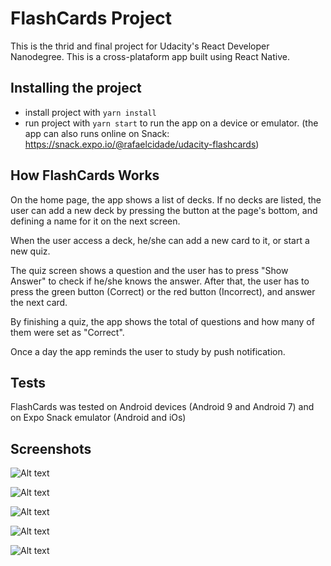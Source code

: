 # FlashCards Project

This is the thrid and final project for Udacity's React Developer Nanodegree. This is a cross-plataform app built using React Native. 


## Installing the project

* install project with `yarn install`
* run project with `yarn start` to run the app on a device or emulator.
(the app can also runs online on Snack: https://snack.expo.io/@rafaelcidade/udacity-flashcards)

## How FlashCards Works

On the home page, the app shows a list of decks. If no decks are listed, the user can add a new deck by pressing the button at the page's bottom, and defining a name for it on the next screen. 

When the user access a deck, he/she can add a new card to it, or start a new quiz.

The quiz screen shows a question and the user has to press "Show Answer" to check if he/she knows the answer. After that, the user has to press the green button (Correct) or the red button (Incorrect), and answer the next card.

By finishing a quiz, the app shows the total of questions and how many of them were set as "Correct".

Once a day the app reminds the user to study by push notification.

## Tests
FlashCards was tested on Android devices (Android 9 and Android 7) and on Expo Snack emulator (Android and iOs)

## Screenshots

![Alt text](/assets/screenshots/deck-list.png?raw=true)

![Alt text](/assets/screenshots/deck-details.png?raw=true)

![Alt text](/assets/screenshots/card-details.png?raw=true)

![Alt text](/assets/screenshots/card.png?raw=true)

![Alt text](/assets/screenshots/score.png?raw=true)
